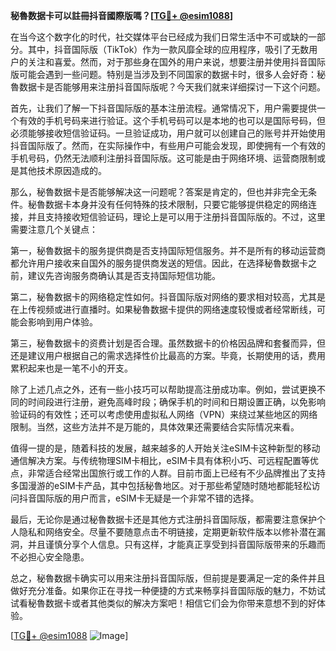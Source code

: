 **秘魯数据卡可以註冊抖音國際版嗎？[[TG💪+ @esim1088](https://t.me/s/esim1088)]**

在当今这个数字化的时代，社交媒体平台已经成为我们日常生活中不可或缺的一部分。其中，抖音国际版（TikTok）作为一款风靡全球的应用程序，吸引了无数用户的关注和喜爱。然而，对于那些身在国外的用户来说，想要注册并使用抖音国际版可能会遇到一些问题。特别是当涉及到不同国家的数据卡时，很多人会好奇：秘魯数据卡是否能够用来注册抖音国际版呢？今天我们就来详细探讨一下这个问题。

首先，让我们了解一下抖音国际版的基本注册流程。通常情况下，用户需要提供一个有效的手机号码来进行验证。这个手机号码可以是本地的也可以是国际号码，但必须能够接收短信验证码。一旦验证成功，用户就可以创建自己的账号并开始使用抖音国际版了。然而，在实际操作中，有些用户可能会发现，即使拥有一个有效的手机号码，仍然无法顺利注册抖音国际版。这可能是由于网络环境、运营商限制或是其他技术原因造成的。

那么，秘魯数据卡是否能够解决这一问题呢？答案是肯定的，但也并非完全无条件。秘魯数据卡本身并没有任何特殊的技术限制，只要它能够提供稳定的网络连接，并且支持接收短信验证码，理论上是可以用于注册抖音国际版的。不过，这里需要注意几个关键点：

第一，秘魯数据卡的服务提供商是否支持国际短信服务。并不是所有的移动运营商都允许用户接收来自国外的服务提供商发送的短信。因此，在选择秘魯数据卡之前，建议先咨询服务商确认其是否支持国际短信功能。

第二，秘魯数据卡的网络稳定性如何。抖音国际版对网络的要求相对较高，尤其是在上传视频或进行直播时。如果秘魯数据卡提供的网络速度较慢或者经常断线，可能会影响到用户体验。

第三，秘魯数据卡的资费计划是否合理。虽然数据卡的价格因品牌和套餐而异，但还是建议用户根据自己的需求选择性价比最高的方案。毕竟，长期使用的话，费用累积起来也是一笔不小的开支。

除了上述几点之外，还有一些小技巧可以帮助提高注册成功率。例如，尝试更换不同的时间段进行注册，避免高峰时段；确保手机的时间和日期设置正确，以免影响验证码的有效性；还可以考虑使用虚拟私人网络（VPN）来绕过某些地区的网络限制。当然，这些方法并不是万能的，具体效果还需要结合实际情况来看。

值得一提的是，随着科技的发展，越来越多的人开始关注eSIM卡这种新型的移动通信解决方案。与传统物理SIM卡相比，eSIM卡具有体积小巧、可远程配置等优点，非常适合经常出国旅行或工作的人群。目前市面上已经有不少品牌推出了支持多国漫游的eSIM卡产品，其中包括秘魯地区。对于那些希望随时随地都能轻松访问抖音国际版的用户而言，eSIM卡无疑是一个非常不错的选择。

最后，无论你是通过秘魯数据卡还是其他方式注册抖音国际版，都需要注意保护个人隐私和网络安全。尽量不要随意点击不明链接，定期更新软件版本以修补潜在漏洞，并且谨慎分享个人信息。只有这样，才能真正享受到抖音国际版带来的乐趣而不必担心安全隐患。

总之，秘魯数据卡确实可以用来注册抖音国际版，但前提是要满足一定的条件并且做好充分准备。如果你正在寻找一种便捷的方式来畅享抖音国际版的魅力，不妨试试看秘魯数据卡或者其他类似的解决方案吧！相信它们会为你带来意想不到的好体验。

[[TG💪+ @esim1088](https://t.me/s/esim1088) ![Image](https://i.postimg.cc/4NQfJmqS/Snipaste-2025-05-13-00-14-12.png)]